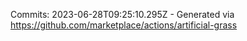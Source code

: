 Commits: 2023-06-28T09:25:10.295Z - Generated via https://github.com/marketplace/actions/artificial-grass
<br>
